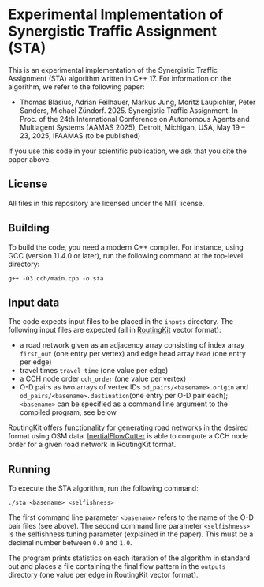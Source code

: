 # Experimental Implementation of Synergistic Traffic Assignment (STA)

This is an experimental implementation of the Synergistic Traffic Assignment (STA) algorithm written in C++ 17.
For information on the algorithm, we refer to the following paper:

* Thomas Bläsius, Adrian Feilhauer, Markus Jung, Moritz Laupichler, Peter Sanders, Michael Zündorf. 
  2025. 
  Synergistic Traffic Assignment. 
  In Proc. of the 24th International Conference on Autonomous Agents and Multiagent Systems (AAMAS 2025), 
  Detroit, Michigan, USA, May 19 – 23, 2025, 
  IFAAMAS
  (to be published)

If you use this code in your scientific publication, we ask that you cite the paper above. 

## License
All files in this repository are licensed under the MIT license.

## Building
To build the code, you need a modern C++ compiler.
For instance, using GCC (version 11.4.0 or later), run the following command at the top-level directory:
```
g++ -O3 cch/main.cpp -o sta
``` 

## Input data
The code expects input files to be placed in the `inputs` directory.
The following input files are expected (all in [RoutingKit](https://github.com/RoutingKit/RoutingKit) vector format):
* a road network given as an adjacency array consisting of index array `first_out` (one entry per vertex) and edge head array `head` (one entry per edge)
* travel times `travel_time` (one value per edge)
* a CCH node order `cch_order` (one value per vertex)
* O-D pairs as two arrays of vertex IDs `od_pairs/<basename>.origin` and `od_pairs/<basename>.destination`(one entry per O-D pair each); `<basename>` can be specified as a command line argument to the compiled program, see below

RoutingKit offers [functionality](https://github.com/RoutingKit/RoutingKit/blob/master/doc/OpenStreetMap.md) for generating road networks in the desired format using OSM data.
[InertialFlowCutter](https://github.com/kit-algo/InertialFlowCutter) is able to compute a CCH node order for a given road network in RoutingKit format.

## Running
To execute the STA algorithm, run the following command:
```
./sta <basename> <selfishness>
```

The first command line parameter `<basename>` refers to the name of the O-D pair files (see above).
The second command line parameter `<selfishness>` is the selfishness tuning parameter (explained in the paper). 
This must be a decimal number between `0.0` and `1.0`.

The program prints statistics on each iteration of the algorithm in standard out and places a file containing the final flow pattern in the `outputs` directory (one value per edge in RoutingKit vector format). 
